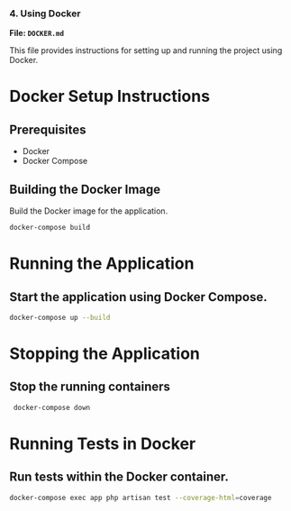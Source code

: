 ### 4. Using Docker

**File: `DOCKER.md`**

This file provides instructions for setting up and running the project using Docker.

# Docker Setup Instructions

## Prerequisites
- Docker
- Docker Compose

## Building the Docker Image
Build the Docker image for the application.

```bash
docker-compose build
```

# Running the Application
## Start the application using Docker Compose.
```bash
docker-compose up --build
```

# Stopping the Application
## Stop the running containers
```bash
 docker-compose down
```

# Running Tests in Docker
## Run tests within the Docker container.
```bash
docker-compose exec app php artisan test --coverage-html=coverage  
```